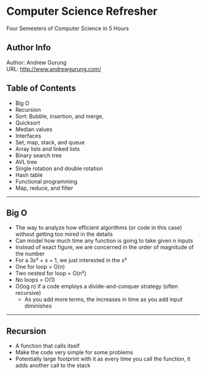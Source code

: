 # Computer Science Refresher
Four Semesters of Computer Science in 5 Hours

Author Info
-----------
Author: Andrew Gurung <br>
URL: http://www.andrewgurung.com/

Table of Contents
-----------------
- Big O
- Recursion
- Sort: Bubble, insertion, and merge,
- Quicksort
- Median values
- Interfaces
- Set, map, stack, and queue
- Array lists and linked lists
- Binary search tree
- AVL tree
- Single rotation and double rotation
- Hash table
- Functional programming
- Map, reduce, and filter

-----------------

## Big O
- The way to analyze how efficient algorithms (or code in this case) without getting too mired in the details
- Can model how much time any function is going to take given n inputs
- Instead of exact figure, we are concerned in the order of magnitude of the number
- For a 3x² + x + 1, we just interested in the x²
- One for loop = O(n)
- Two nested for loop = O(n²)
- No loops = O(1)
- O(log n) if a code employs a divide-and-conquer strategy (often recursive)
  - As you add more terms, the increases in time as you add input diminishes

-----------------

## Recursion
- A function that calls itself
- Make the code very simple for some problems
- Potentially large footprint with it as every time you call the function, it adds another call to the stack
